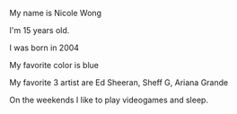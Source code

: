 My name is Nicole Wong

I'm 15 years old.

I was born in 2004

My favorite color is blue

My favorite 3 artist are Ed Sheeran, Sheff G, Ariana Grande

On the weekends I like to play videogames and sleep.